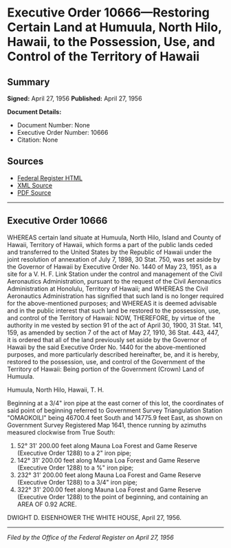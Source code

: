 # Executive Order 10666—Restoring Certain Land at Humuula, North Hilo, Hawaii, to the Possession, Use, and Control of the Territory of Hawaii

## Summary

**Signed:** April 27, 1956
**Published:** April 27, 1956

**Document Details:**
- Document Number: None
- Executive Order Number: 10666
- Citation: None

## Sources
- [Federal Register HTML](https://www.presidency.ucsb.edu/documents/executive-order-10666-restoring-certain-land-humuula-north-hilo-hawaii-the-possession-use)
- [XML Source](None)
- [PDF Source](None)

---

## Executive Order 10666

WHEREAS certain land situate at Humuula, North Hilo, Island and County of Hawaii, Territory of Hawaii, which forms a part of the public lands ceded and transferred to the United States by the Republic of Hawaii under the joint resolution of annexation of July 7, 1898, 30 Stat. 750, was set aside by the Governor of Hawaii by Executive Order No. 1440 of May 23, 1951, as a site for a V. H. F. Link Station under the control and management of the Civil Aeronautics Administration, pursuant to the request of the Civil Aeronautics Administration at Honolulu, Territory of Hawaii; and
WHEREAS the Civil Aeronautics Administration has signified that such land is no longer required for the above-mentioned purposes; and
WHEREAS it is deemed advisable and in the public interest that such land be restored to the possession, use, and control of the Territory of Hawaii:
NOW, THEREFORE, by virtue of the authority in me vested by section 91 of the act of April 30, 1900, 31 Stat. 141, 159, as amended by section 7 of the act of May 27, 1910, 36 Stat. 443, 447, it is ordered that all of the land previously set aside by the Governor of Hawaii by the said Executive Order No. 1440 for the above-mentioned purposes, and more particularly described hereinafter, be, and it is hereby, restored to the possession, use, and control of the Government of the Territory of Hawaii:
Being portion of the Government (Crown) Land of Humuula.

Humuula, North Hilo, Hawaii, T. H.

Beginning at a 3/4" iron pipe at the east corner of this lot, the coordinates of said point of beginning referred to Government Survey Triangulation Station "OMAOKOILI" being 46700.4 feet South and 14775.9 feet East, as shown on Government Survey Registered Map 1641, thence running by azimuths measured clockwise from True South:
1. 52° 31' 200.00 feet along Mauna Loa Forest and Game Reserve (Executive Order 1288) to a 2" iron pipe;
2. 142° 31' 200.00 feet along Mauna Loa Forest and Game Reserve (Executive Order 1288) to a %" iron pipe;
3. 232° 31' 200.00 feet along Mauna Loa Forest and Game Reserve (Executive Order 1288) to a 3/4" iron pipe;
4. 322° 31' 200.00 feet along Mauna Loa Forest and Game Reserve (Executive Order 1288) to the point of beginning, and containing an AREA OF 0.92 ACRE.

DWIGHT D. EISENHOWER
THE WHITE HOUSE,
April 27, 1956.

---

*Filed by the Office of the Federal Register on April 27, 1956*
